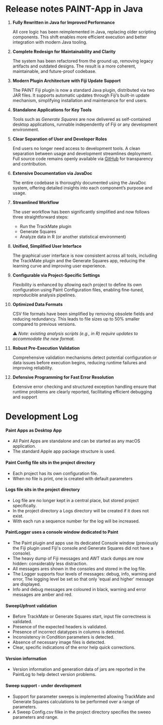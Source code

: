 # Release notes PAINT-App in Java



1. **Fully Rewritten in Java for Improved Performance**

   All core logic has been reimplemented in Java, replacing older scripting components. This shift enables more efficient execution and better integration with modern Java tooling.

2. **Complete Redesign for Maintainability and Clarity**

   The system has been refactored from the ground up, removing legacy artifacts and outdated designs. The result is a more coherent, maintainable, and future-proof codebase.

3. **Modern Plugin Architecture with Fiji Update Support**

   The PAINT Fiji plugin is now a standard Java plugin, distributed via two JAR files. It supports automatic updates through Fiji’s built-in update mechanism, simplifying installation and maintenance for end users.

4. **Standalone Applications for Key Tools**

   Tools such as *Generate Squares* are now delivered as self-contained desktop applications, runnable independently of Fiji or any development environment.

5. **Clear Separation of User and Developer Roles**

   End users no longer need access to development tools. A clean separation between usage and development streamlines deployment. Full source code remains openly available via [GitHub](https://github.com/) for transparency and contribution.

6. **Extensive Documentation via JavaDoc**

   The entire codebase is thoroughly documented using the JavaDoc system, offering detailed insights into each component’s purpose and usage.

7. **Streamlined Workflow**

   The user workflow has been significantly simplified and now follows three straightforward steps:

   - Run the TrackMate plugin
   - Generate Squares
   - Analyze data in R (or another statistical environment)

8. **Unified, Simplified User Interface**

   The graphical user interface is now consistent across all tools, including the TrackMate plugin and the Generate Squares app, reducing the learning curve and improving user experience.

9. **Configurable via Project-Specific Settings**

   Flexibility is enhanced by allowing each project to define its own configuration using Paint Configuration files, enabling fine-tuned, reproducible analysis pipelines.

10. **Optimized Data Formats**

    CSV file formats have been simplified by removing obsolete fields and reducing redundancy. This leads to file sizes up to 50% smaller compared to previous versions.

    ⚠️ *Note: existing analysis scripts (e.g., in R) require updates to accommodate the new format.*

11. **Robust Pre-Execution Validation**

    Comprehensive validation mechanisms detect potential configuration or data issues before execution begins, reducing runtime failures and improving reliability.

12. **Defensive Programming for Fast Error Resolution**

    Extensive error checking and structured exception handling ensure that runtime problems are clearly reported, facilitating efficient debugging and support




# Development Log



#### Paint Apps as Desktop App

- All Paint Apps are standalone and can be started as any macOS application. 
- The standard Apple app package structure is used.



#### Paint Config file sits in the project directory

- Each project has its own configuration file. 
- When no file is print, one is created with default parameters



#### Logs file sits in the project directory

- Log file are no longer kept in a central place, but stored project specifically.
- In the project directory a Logs directory  will be created if it does not exist.
- With each run a sequence number for the log will be increased. 

 

#### PaintLogger uses a console window dedicated to Paint

- The Paint plugin and apps use its dedicated Console window (previously the Fiji plugin used Fiji's console and Generate Squares did not have a console).
- The heavy dump of Fiji messages and AWT stack dumps are now hidden: considerably less distraction.
- All messages ares shown in the consoles and stored in the log file.
- The Logger supports four levels of messages: debug, info, warning and error, The logging level be set so that only 'equal and higher' message are displayed.
- Info and debug messages are coloured in black, warning and error messages are amber and red. 



#### SweepUpfront validation

- Before TrackMate or Generate Squares start, input file correctness is validated.
- Presence of the expected headers is validated.
- Presence of incorrect datatypes in columns is detected.
- Inconsistency in Condition parameters is detected.
- Absence of necessary image files is detected.
- Clear, specific indications of the error help quick corrections.



#### Version information

- Version information and generation data of jars are reported in the PaintLog to help detect version problems.

  

#### Sweep support - under development

- Support for parameter sweeps is implemented allowing TrackMate and Generate Squares calculations to be performed over a range of parameters.
- A Sweep Config.csv filke in the project directory specifies the sweeo parameters and range.

